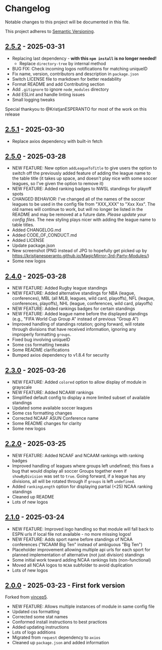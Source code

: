 # Changelog

Notable changes to this project will be documented in this file.

This project adheres to [Semantic Versioning](https://semver.org/spec/v2.0.0.html).

## [2.5.2](https://github.com/dathbe/MMM-MyStandings/compare/v2.5.1...v2.5.2) - 2025-03-31

- Replacing last dependency - **with this `npm install` is no longer needed!**
  - Replace `directory-tree` by internal method
- BUG FIX: Check incoming logos notifications for matching uniqueID
- Fix name, version, contributors and description in `package.json`
- Switch LICENSE file to markdown for better readability
- Format README and add Contributing section
- Add `.gitignore` to ignore `node_modules` directory
- Add ESLint and handle linting issues
- Small logging tweaks

Special thankyou to @KristjanESPERANTO for most of the work on this release

## [2.5.1](https://github.com/dathbe/MMM-MyStandings/compare/v2.5.0...v2.5.1) - 2025-03-30

- Replace axios dependency with built-in fetch

## [2.5.0](https://github.com/dathbe/MMM-MyStandings/compare/v2.4.0...v2.5.0) - 2025-03-28

- NEW FEATURE: New option `addLeagueToTitle` to give users the option to switch off the previously added feature of adding the league name to the table title (it takes up space, and doesn't play nice with some soccer leagues, so I've given the option to remove it)
- NEW FEATURE:  Added ranking badges to NWSL standings for playoff spots
- CHANGED BEHAVIOR: I've changed all of the names of the soccer leagues to be used in the config file from "XXX_XXX" to "Xxx Xxx".  The old names will continue to work, but will no longer be listed in the README and may be removed at a future date.  *Please update your config files*.  The new styling plays nicer with adding the league name to table titles.
- Added CHANGELOG.md
- Added CODE_OF_CONDUCT.md
- Added LICENSE
- Update package.json
- New screenshot (PNG instead of JPG to hopefully get picked up by <https://kristjanesperanto.github.io/MagicMirror-3rd-Party-Modules/>)
- Some new logos

## [2.4.0](https://github.com/dathbe/MMM-MyStandings/compare/v2.3.0...v2.4.0) - 2025-03-28

- NEW FEATURE: Added Rugby league standings
- NEW FEATURE: Added alternative standings for NBA (league, conferences), MBL (all MLB, leagues, wild card, playoffs), NFL (league, conferences, playoffs), NHL (league, conferences, wild card, playoffs)
- NEW FEATURE: Added rankings badges for certain standings
- NEW FEATURE: Added league name before the displayed standings (e.g., "FIFA World Cup Group A" instead of previous "Group A")
- Improved handling of standings rotation; going forward, will rotate through divisions that have received information, ignoring any improperly formatting `groups`.
- Fixed bug involving uniqueID
- Some css formatting tweaks
- Some README clarifications
- Bumped axios dependency to v1.8.4 for security

## [2.3.0](https://github.com/dathbe/MMM-MyStandings/compare/v2.2.0...v2.3.0) - 2025-03-26

- NEW FEATURE: Added `colored` option to allow display of module in grayscale
- NEW FEATURE: Added NCAAW rankings
- Simplified default config to display a more limited subset of available standings
- Updated some available soccer leagues
- Some css formatting changes
- Corrected NCAAF ASUN Conference name
- Some README changes for clarity
- Some new logos

## [2.2.0](https://github.com/dathbe/MMM-MyStandings/compare/v2.1.0...v2.2.0) - 2025-03-25

- NEW FEATURE: Added NCAAF and NCAAM rankings with ranking badges
- Improved handling of leagues where groups left undefined; this fixes a bug that would display all soccer Groups together even if `showByDivision` was set to `true`.  Going forward, if a league has any divisions, all will be rotated through if `groups` is left `undefined`.
- Added `rankingLength` option for displaying partial (<25) NCAA ranking standings
- Cleaned up README
- Lots of new logos

## [2.1.0](https://github.com/dathbe/MMM-MyStandings/compare/2.0.0...v2.1.0) - 2025-03-24

- NEW FEATURE: Improved logo handling so that module will fall back to ESPN urls if local file not available - no more missing logos!
- NEW FEATURE: Adds sport name before standings of NCAA conferences ("NCAAM Big Ten" instead of ambiguous "Big Ten")
- Placeholder improvement allowing multiple api urls for each sport for planned implementation of alternative (not just division) standings
- Some initial work toward adding NCAA rankings lists (non-functional)
- Moved all NCAA logos to `NCAA` subfolder to avoid duplication
- Lots of new logos

## [2.0.0](https://github.com/dathbe/MMM-MyStandings/compare/tag/2.0.0) - 2025-03-23 - First fork version

Forked from [vincep5](https://github.com/vincep5/MMM-MyStandings/compare/master...dathbe:2.0.0).

- NEW FEATURE: Allows multiple instances of module in same config file
- Updated css formatting
- Corrected some stat names
- Conformed install instructions to best practices
- Added updating instructions
- Lots of logo additions
- Migrated from `request` dependency to `axios`
- Cleaned up `package.json` and added information
